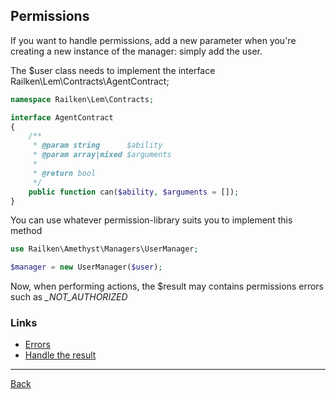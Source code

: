 ## Permissions

If you want to handle permissions, add a new parameter when you're creating a new instance of the manager: simply add the user.

The $user class needs to implement the interface Railken\Lem\Contracts\AgentContract;

```php
namespace Railken\Lem\Contracts;

interface AgentContract
{
    /**
     * @param string      $ability
     * @param array|mixed $arguments
     *
     * @return bool
     */
    public function can($ability, $arguments = []);
}
```

You can use whatever permission-library suits you to implement this method

```php
use Railken\Amethyst\Managers\UserManager;

$manager = new UserManager($user);

```

Now, when performing actions, the $result may contains permissions errors such as *_NOT_AUTHORIZED*

### Links
* [Errors](errors.md)
* [Handle the result](result.md)

---
[Back](index.md)